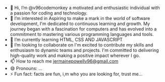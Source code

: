 - 👋 Hi, I’m @v96codemonkey a motivated and enthusiastic individual with a passion for coding and technology.
- 👀 I’m interested in Aspiring to make a mark in the world of software development, I'm dedicated to continuous learning and growth. My journey began with a fascination for computers and has evolved into a commitment to mastering various programming languages and tools.
- 🌱 I’m currently learning HTML, CSS AND JAVASCRIPT
- 💞️ I’m looking to collaborate on I'm excited to contribute my skills and enthusiasm to dynamic teams and projects. I'm committed to delivering high-quality work and making a positive impact wherever I go.
- 📫 How to reach me jermainepowellv96@gmail.com
- 😄 Pronouns: ...
- ⚡ Fun fact: facts are fun, i,m who you are looking for, trust me...

<!---
v96codemonkey/v96codemonkey is a ✨ special ✨ repository because its `README.md` (this file) appears on your GitHub profile.
You can click the Preview link to take a look at your changes.
--->
